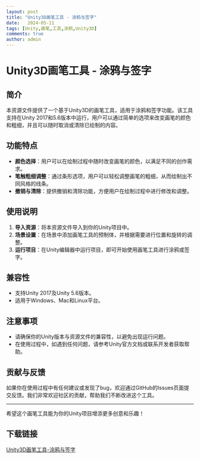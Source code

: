 ```yaml
---
layout: post
title: "Unity3D画笔工具 - 涂鸦与签字"
date:   2024-05-11
tags: [Unity,画笔,工具,涂鸦,Unity3D]
comments: true
author: admin
---
```

# Unity3D画笔工具 - 涂鸦与签字

## 简介

本资源文件提供了一个基于Unity3D的画笔工具，适用于涂鸦和签字功能。该工具支持在Unity 2017和5.6版本中运行，用户可以通过简单的选项来改变画笔的颜色和粗细，并且可以随时取消或清除已绘制的内容。

## 功能特点

- **颜色选择**：用户可以在绘制过程中随时改变画笔的颜色，以满足不同的创作需求。
- **笔触粗细调整**：通过条形选项，用户可以轻松调整画笔的粗细，从而绘制出不同风格的线条。
- **撤销与清除**：提供撤销和清除功能，方便用户在绘制过程中进行修改和调整。

## 使用说明

1. **导入资源**：将本资源文件导入到你的Unity项目中。
2. **场景设置**：在场景中添加画笔工具的预制体，并根据需要进行位置和旋转的调整。
3. **运行项目**：在Unity编辑器中运行项目，即可开始使用画笔工具进行涂鸦或签字。

## 兼容性

- 支持Unity 2017及Unity 5.6版本。
- 适用于Windows、Mac和Linux平台。

## 注意事项

- 请确保你的Unity版本与资源文件的兼容性，以避免出现运行问题。
- 在使用过程中，如遇到任何问题，请参考Unity官方文档或联系开发者获取帮助。

## 贡献与反馈

如果你在使用过程中有任何建议或发现了bug，欢迎通过GitHub的Issues页面提交反馈。我们非常欢迎社区的贡献，帮助我们不断改进这个工具。

---

希望这个画笔工具能为你的Unity项目增添更多创意和乐趣！

## 下载链接

[Unity3D画笔工具-涂鸦与签字](https://pan.quark.cn/s/7314a551275a)